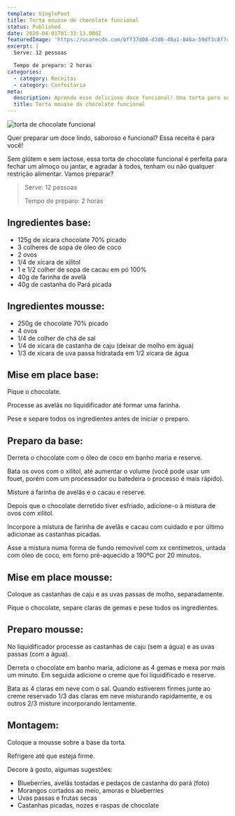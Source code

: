```yaml
---
template: SinglePost
title: Torta mousse de chocolate funcional
status: Published
date: 2020-04-01T01:33:13.008Z
featuredImage: 'https://ucarecdn.com/bff37d08-d3d6-40a1-846a-59df3c8f7435/'
excerpt: |
  Serve: 12 pessoas 

  Tempo de preparo: 2 horas 
categories:
  - category: Receitas
  - category: Confeitaria
meta:
  description: Aprenda esse delicioso doce funcional! Uma torta para servir e encantar!
  title: Torta mousse de chocolate funcional
---
```

![torta de chocolate funcional](https://ucarecdn.com/5e173510-ac9e-43cf-9c64-b3546ccf4fcc/)

Quer preparar um doce lindo, saboroso e funcional? Essa receita é para você! 



Sem glútem e sem lactose, essa torta de chocolate funcional é perfeita para fechar um almoço ou jantar, e agradar à todos, tenham ou não qualquer restrição alimentar. Vamos preparar? 



 



> Serve: 12 pessoas 
>
> Tempo de preparo: 2 horas 



 



## Ingredientes base: 



* 125g de xícara chocolate 70% picado 
* 3 colheres de sopa de óleo de coco 
* 2 ovos 
* 1/4 de xícara de xilitol 
* 1 e 1/2 colher de sopa de cacau em pó 100% 
* 40g de farinha de avelã 
* 40g de castanha do Pará picada 



 



## Ingredientes mousse: 



* 250g de chocolate 70% picado 
* 4 ovos 
* 1/4 de colher de chá de sal 
* 1/4 de xícara de castanha de caju (deixar de molho em água) 
* 1/3 de xícara de uva passa hidratada em 1/2 xícara de água 



 



## Mise em place base: 



Pique o chocolate. 



Processe as avelãs no liquidificador até formar uma farinha. 



Pese e separe todos os ingredientes antes de iniciar o preparo. 



 



## Preparo da base: 



Derreta o chocolate com o óleo de coco em banho maria e reserve. 

Bata os ovos com o xilitol, até aumentar o volume (você pode usar um fouet, porém com um processador ou batedeira o processo é mais rápido).  

Misture a farinha de avelãs e o cacau e reserve. 

Depois que o chocolate derretido tiver esfriado, adicione-o à mistura de ovos com xilitol. 

Incorpore a mistura de farinha de avelãs e cacau com cuidado e por último adicionae as castanhas picadas. 

Asse a mistura numa forma de fundo removível com xx centímetros, untada com óleo de coco, em forno pré-aquecido a 190ºC por 20 minutos. 



 



## Mise em place mousse: 



Coloque as castanhas de caju e as uvas passas de molho, separadamente.  



Pique o chocolate, separe claras de gemas e pese todos os ingredientes. 



 

## 

## Preparo mousse: 



No liquidificador processe as castanhas de caju (sem a água) e as uvas passas (com a água). 



Derreta o chocolate em banho maria, adicione as 4 gemas e mexa por mais um minuto. Em seguida adicione o creme que foi liquidificado e reserve. 



Bata as 4 claras em neve com o sal. Quando estiverem firmes junte ao creme reservado 1/3 das claras em neve misturando rapidamente, e os outros 2/3 misture incorporando lentamente.  



 

## 

## Montagem: 



Coloque a mousse sobre a base da torta.  



Refrigere até que esteja firme. 



Decore à gosto, algumas sugestões: 

*  Blueberries, avelãs tostadas e pedaços de castanha do pará (foto) 
* Morangos cortados ao meio, amoras e blueberries 
* Uvas passas e frutas secas 
* Castanhas picadas, nozes e raspas de chocolate

